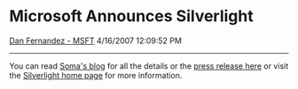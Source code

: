 <div id="page">

# Microsoft Announces Silverlight

[Dan Fernandez -
MSFT](https://social.msdn.microsoft.com/profile/Dan%20Fernandez%20-%20MSFT)
4/16/2007 12:09:52 PM

-----

<div id="content">

You can read [Soma's blog](http://blogs.msdn.com/somasegar/) for all the
details or the [press release
here](http://www.microsoft.com/presspass/press/2007/apr07/04-15WPFEPR.mspx) or
visit the [Silverlight home
page](http://www.microsoft.com/silverlight) for more information.

</div>

</div>

